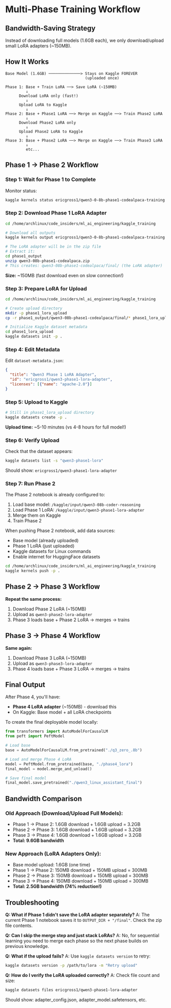 # Multi-Phase Training Workflow

## Bandwidth-Saving Strategy

Instead of downloading full models (1.6GB each), we only download/upload small LoRA adapters (~150MB).

## How It Works

```
Base Model (1.6GB) ──────────────> Stays on Kaggle FOREVER
                                   (uploaded once)
                                        
Phase 1: Base + Train LoRA ──> Save LoRA (~150MB)
         ↓
      Download LoRA only (fast!)
         ↓
      Upload LoRA to Kaggle
         ↓
Phase 2: Base + Phase1 LoRA ──> Merge on Kaggle ──> Train Phase2 LoRA
         ↓
      Download Phase2 LoRA only
         ↓
      Upload Phase2 LoRA to Kaggle
         ↓
Phase 3: Base + Phase2 LoRA ──> Merge on Kaggle ──> Train Phase3 LoRA
         ↓
         etc...
```

## Phase 1 → Phase 2 Workflow

### Step 1: Wait for Phase 1 to Complete
Monitor status:
```bash
kaggle kernels status ericgross1/qwen3-0-8b-phase1-codealpaca-training
```

### Step 2: Download Phase 1 LoRA Adapter
```bash
cd /home/archlinux/code_insiders/ml_ai_engineering/kaggle_training

# Download all outputs
kaggle kernels output ericgross1/qwen3-0-8b-phase1-codealpaca-training -p ./phase1_output

# The LoRA adapter will be in the zip file
# Extract it:
cd phase1_output
unzip qwen3-08b-phase1-codealpaca.zip
# This creates: qwen3-08b-phase1-codealpaca/final/ (the LoRA adapter)
```

**Size:** ~150MB (fast download even on slow connection!)

### Step 3: Prepare LoRA for Upload
```bash
cd /home/archlinux/code_insiders/ml_ai_engineering/kaggle_training

# Create upload directory
mkdir -p phase1_lora_upload
cp -r phase1_output/qwen3-08b-phase1-codealpaca/final/* phase1_lora_upload/

# Initialize Kaggle dataset metadata
cd phase1_lora_upload
kaggle datasets init -p .
```

### Step 4: Edit Metadata
Edit `dataset-metadata.json`:
```json
{
  "title": "Qwen3 Phase 1 LoRA Adapter",
  "id": "ericgross1/qwen3-phase1-lora-adapter",
  "licenses": [{"name": "apache-2.0"}]
}
```

### Step 5: Upload to Kaggle
```bash
# Still in phase1_lora_upload directory
kaggle datasets create -p .
```

**Upload time:** ~5-10 minutes (vs 4-8 hours for full model!)

### Step 6: Verify Upload
Check that the dataset appears:
```bash
kaggle datasets list -s "qwen3-phase1-lora"
```

Should show: `ericgross1/qwen3-phase1-lora-adapter`

### Step 7: Run Phase 2
The Phase 2 notebook is already configured to:
1. Load base model: `/kaggle/input/qwen3-08b-coder-reasoning`
2. Load Phase 1 LoRA: `/kaggle/input/qwen3-phase1-lora-adapter`
3. Merge them on Kaggle
4. Train Phase 2

When pushing Phase 2 notebook, add data sources:
- Base model (already uploaded)
- Phase 1 LoRA (just uploaded)
- Kaggle datasets for Linux commands
- Enable internet for HuggingFace datasets

```bash
cd /home/archlinux/code_insiders/ml_ai_engineering/kaggle_training
kaggle kernels push -p .
```

## Phase 2 → Phase 3 Workflow

**Repeat the same process:**
1. Download Phase 2 LoRA (~150MB)
2. Upload as `qwen3-phase2-lora-adapter`
3. Phase 3 loads base + Phase 2 LoRA → merges → trains

## Phase 3 → Phase 4 Workflow

**Same again:**
1. Download Phase 3 LoRA (~150MB)
2. Upload as `qwen3-phase3-lora-adapter`  
3. Phase 4 loads base + Phase 3 LoRA → merges → trains

## Final Output

After Phase 4, you'll have:
- **Phase 4 LoRA adapter** (~150MB) - download this
- On Kaggle: Base model + all LoRA checkpoints

To create the final deployable model locally:
```python
from transformers import AutoModelForCausalLM
from peft import PeftModel

# Load base
base = AutoModelForCausalLM.from_pretrained("./q3_zero_.8b")

# Load and merge Phase 4 LoRA
model = PeftModel.from_pretrained(base, "./phase4_lora")
final_model = model.merge_and_unload()

# Save final model
final_model.save_pretrained("./qwen3_linux_assistant_final")
```

## Bandwidth Comparison

### Old Approach (Download/Upload Full Models):
- Phase 1 → Phase 2: 1.6GB download + 1.6GB upload = 3.2GB
- Phase 2 → Phase 3: 1.6GB download + 1.6GB upload = 3.2GB  
- Phase 3 → Phase 4: 1.6GB download + 1.6GB upload = 3.2GB
- **Total: 9.6GB bandwidth**

### New Approach (LoRA Adapters Only):
- Base model upload: 1.6GB (one time)
- Phase 1 → Phase 2: 150MB download + 150MB upload = 300MB
- Phase 2 → Phase 3: 150MB download + 150MB upload = 300MB
- Phase 3 → Phase 4: 150MB download + 150MB upload = 300MB
- **Total: 2.5GB bandwidth (74% reduction!)**

## Troubleshooting

**Q: What if Phase 1 didn't save the LoRA adapter separately?**
A: The current Phase 1 notebook saves it to `OUTPUT_DIR + "/final"`. Check the zip file contents.

**Q: Can I skip the merge step and just stack LoRAs?**
A: No, for sequential learning you need to merge each phase so the next phase builds on previous knowledge.

**Q: What if the upload fails?**
A: Use `kaggle datasets version` to retry:
```bash
kaggle datasets version -p /path/to/lora -m "Retry upload"
```

**Q: How do I verify the LoRA uploaded correctly?**
A: Check file count and size:
```bash
kaggle datasets files ericgross1/qwen3-phase1-lora-adapter
```

Should show: adapter_config.json, adapter_model.safetensors, etc.
